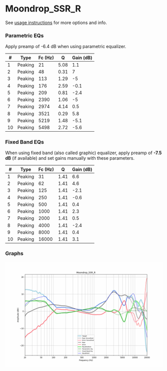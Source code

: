 # Moondrop_SSR_R
See [usage instructions](https://github.com/jaakkopasanen/AutoEq#usage) for more options and info.

### Parametric EQs
Apply preamp of -6.4 dB when using parametric equalizer.

|   # | Type    |   Fc (Hz) |    Q |   Gain (dB) |
|-----|---------|-----------|------|-------------|
|   1 | Peaking |        21 | 5.08 |         1.1 |
|   2 | Peaking |        48 | 0.31 |         7   |
|   3 | Peaking |       113 | 1.29 |        -5   |
|   4 | Peaking |       176 | 2.59 |        -0.1 |
|   5 | Peaking |       209 | 0.81 |        -2.4 |
|   6 | Peaking |      2390 | 1.06 |        -5   |
|   7 | Peaking |      2974 | 4.14 |         0.5 |
|   8 | Peaking |      3521 | 0.29 |         5.8 |
|   9 | Peaking |      5219 | 1.48 |        -5.1 |
|  10 | Peaking |      5498 | 2.72 |        -5.6 |

### Fixed Band EQs
When using fixed band (also called graphic) equalizer, apply preamp of **-7.5 dB** (if available) and set gains manually with these parameters.

|   # | Type    |   Fc (Hz) |    Q |   Gain (dB) |
|-----|---------|-----------|------|-------------|
|   1 | Peaking |        31 | 1.41 |         6.6 |
|   2 | Peaking |        62 | 1.41 |         4.6 |
|   3 | Peaking |       125 | 1.41 |        -2.1 |
|   4 | Peaking |       250 | 1.41 |        -0.6 |
|   5 | Peaking |       500 | 1.41 |         0.4 |
|   6 | Peaking |      1000 | 1.41 |         2.3 |
|   7 | Peaking |      2000 | 1.41 |         0.5 |
|   8 | Peaking |      4000 | 1.41 |        -2.4 |
|   9 | Peaking |      8000 | 1.41 |         0.4 |
|  10 | Peaking |     16000 | 1.41 |         3.1 |

### Graphs
![](./Moondrop_SSR_R.png)

